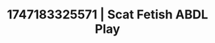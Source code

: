 ---
categories:
- Intimate storytelling
- Sneaker fetish
- Delirious pleasure
- Lesbian
- Breath play
image: /assets/images/1747183325571.webp
layout: post
seo:
  description: Featured content with high-quality ABDL Play, Scat Fetish. HD images
    available.
  keywords: ABDL Play, Scat Fetish
  og_image: /assets/images/1747183325571.webp
  schema_type: VisualArtwork
tags:
- ABDL Play
- Scat Fetish
- '#1747183325571'
title: 1747183325571 | Scat Fetish ABDL Play
---